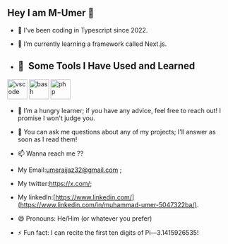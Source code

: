 ## Hey I am M-Umer 👋

- 🔭 I've been coding in Typescript since 2022.
  
- 🌱 I’m currently learning a framework called Next.js.

- <h2> 🚀 &nbsp;Some Tools I Have Used and Learned</h2>
<p align="left">
<img src="https://cdn.jsdelivr.net/gh/devicons/devicon/icons/vscode/vscode-original.svg" alt="vscode" width="45" height="45"/>
<img src="https://cdn.jsdelivr.net/gh/devicons/devicon/icons/bash/bash-original.svg" alt="bash" width="45" height="45"/>
<img src="https://cdn.jsdelivr.net/gh/devicons/devicon/icons/php/php-original.svg" alt="php" width="45" height="45"/>
</p>
  
- 🤔 I’m a hungry learner; if you have any advice, feel free to reach out! I promise I won't judge you.
  
- 💬 You can ask me questions about any of my projects; I'll answer as soon as I read them!
  
- 📫 Wanna reach me ??
-   My Email:umeraijaz32@gmail.com ;
-   My twitter:https://x.com/;
-   My linkedIn:[https://www.linkedin.com/](https://www.linkedin.com/in/muhammad-umer-5047322ba/).
  
-  😄 Pronouns: He/Him (or whatever you prefer)
  
- ⚡ Fun fact: I can recite the first ten digits of Pi—3.1415926535!
